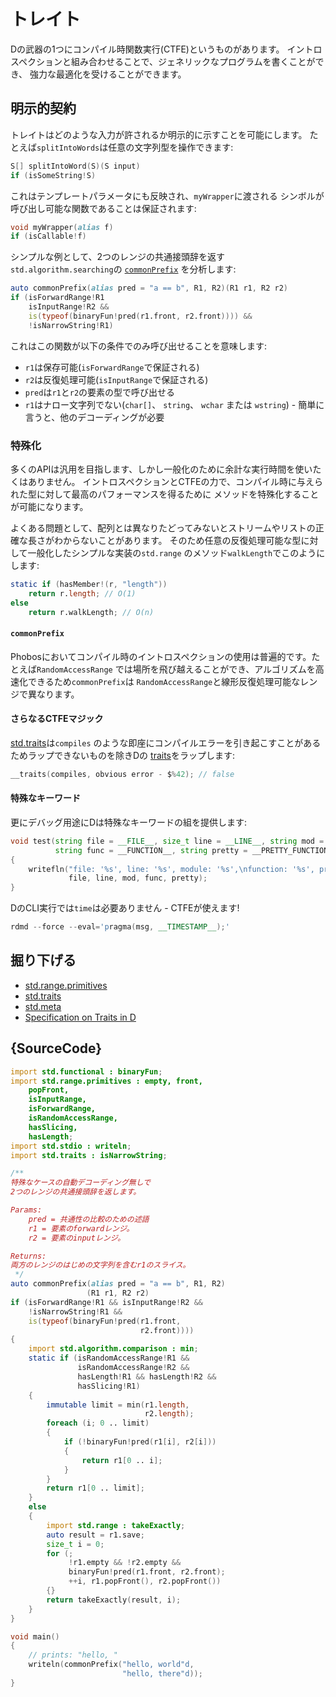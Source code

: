 # トレイト

Dの武器の1つにコンパイル時関数実行(CTFE)というものがあります。
イントロスペクションと組み合わせることで、ジェネリックなプログラムを書くことができ、
強力な最適化を受けることができます。

## 明示的契約

トレイトはどのような入力が許されるか明示的に示すことを可能にします。
たとえば`splitIntoWords`は任意の文字列型を操作できます:

```d
S[] splitIntoWord(S)(S input)
if (isSomeString!S)
```

これはテンプレートパラメータにも反映され、`myWrapper`に渡される
シンボルが呼び出し可能な関数であることは保証されます:

```d
void myWrapper(alias f)
if (isCallable!f)
```

シンプルな例として、2つのレンジの共通接頭辞を返す`std.algorithm.searching`の
[`commonPrefix`](https://dlang.org/phobos/std_algorithm_searching.html#.commonPrefix)
を分析します:

```d
auto commonPrefix(alias pred = "a == b", R1, R2)(R1 r1, R2 r2)
if (isForwardRange!R1
    isInputRange!R2 &&
    is(typeof(binaryFun!pred(r1.front, r2.front)))) &&
    !isNarrowString!R1)
```

これはこの関数が以下の条件でのみ呼び出せることを意味します:

- `r1`は保存可能(`isForwardRange`で保証される)
- `r2`は反復処理可能(`isInputRange`で保証される)
- `pred`は`r1`と`r2`の要素の型で呼び出せる
- `r1`はナロー文字列でない(`char[]`、 `string`、 `wchar` または `wstring`) - 簡単に言うと、他のデコーディングが必要

### 特殊化

多くのAPIは汎用を目指します、しかし一般化のために余計な実行時間を使いたくはありません。
イントロスペクションとCTFEの力で、コンパイル時に与えられた型に対して最高のパフォーマンスを得るために
メソッドを特殊化することが可能になります。

よくある問題として、配列とは異なりたどってみないとストリームやリストの正確な長さがわからないことがあります。
そのため任意の反復処理可能な型に対して一般化したシンプルな実装の`std.range`
のメソッド`walkLength`でこのようにします:

```d
static if (hasMember!(r, "length"))
    return r.length; // O(1)
else
    return r.walkLength; // O(n)
```

#### `commonPrefix`

Phobosにおいてコンパイル時のイントロスペクションの使用は普遍的です。たとえば`RandomAccessRange`
では場所を飛び越えることができ、アルゴリズムを高速化できるため`commonPrefix`は
`RandomAccessRange`と線形反復処理可能なレンジで異なります。

#### さらなるCTFEマジック

[std.traits](https://dlang.org/phobos/std_traits.html)は`compiles`
のような即座にコンパイルエラーを引き起こすことがあるためラップできないものを除きDの
[traits](https://dlang.org/spec/traits.html)をラップします:

```d
__traits(compiles, obvious error - $%42); // false
```

#### 特殊なキーワード

更にデバッグ用途にDは特殊なキーワードの組を提供します:

```d
void test(string file = __FILE__, size_t line = __LINE__, string mod = __MODULE__,
          string func = __FUNCTION__, string pretty = __PRETTY_FUNCTION__)
{
    writefln("file: '%s', line: '%s', module: '%s',\nfunction: '%s', pretty function: '%s'",
             file, line, mod, func, pretty);
}
```

DのCLI実行では`time`は必要ありません - CTFEが使えます!

```d
rdmd --force --eval='pragma(msg, __TIMESTAMP__);'
```

## 掘り下げる

- [std.range.primitives](https://dlang.org/phobos/std_range_primitives.html)
- [std.traits](https://dlang.org/phobos/std_traits.html)
- [std.meta](https://dlang.org/phobos/std_meta.html)
- [Specification on Traits in D](https://dlang.org/spec/traits.html)

## {SourceCode}

```d
import std.functional : binaryFun;
import std.range.primitives : empty, front,
    popFront,
    isInputRange,
    isForwardRange,
    isRandomAccessRange,
    hasSlicing,
    hasLength;
import std.stdio : writeln;
import std.traits : isNarrowString;

/**
特殊なケースの自動デコーディング無しで
2つのレンジの共通接頭辞を返します。

Params:
    pred = 共通性の比較のための述語
    r1 = 要素のforwardレンジ。
    r2 = 要素のinputレンジ。

Returns:
両方のレンジのはじめの文字列を含むr1のスライス。
 */
auto commonPrefix(alias pred = "a == b", R1, R2)
                 (R1 r1, R2 r2)
if (isForwardRange!R1 && isInputRange!R2 &&
    !isNarrowString!R1 &&
    is(typeof(binaryFun!pred(r1.front,
                             r2.front))))
{
    import std.algorithm.comparison : min;
    static if (isRandomAccessRange!R1 &&
               isRandomAccessRange!R2 &&
               hasLength!R1 && hasLength!R2 &&
               hasSlicing!R1)
    {
        immutable limit = min(r1.length,
                              r2.length);
        foreach (i; 0 .. limit)
        {
            if (!binaryFun!pred(r1[i], r2[i]))
            {
                return r1[0 .. i];
            }
        }
        return r1[0 .. limit];
    }
    else
    {
        import std.range : takeExactly;
        auto result = r1.save;
        size_t i = 0;
        for (;
             !r1.empty && !r2.empty &&
             binaryFun!pred(r1.front, r2.front);
             ++i, r1.popFront(), r2.popFront())
        {}
        return takeExactly(result, i);
    }
}

void main()
{
    // prints: "hello, "
    writeln(commonPrefix("hello, world"d,
                         "hello, there"d));
}
```
